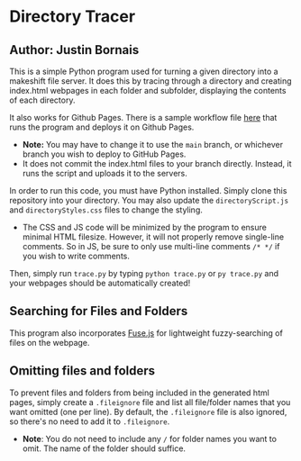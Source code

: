 # Directory Tracer

## Author: Justin Bornais

This is a simple Python program used for turning a given directory into a makeshift file server. It does this by tracing through a directory and creating index.html webpages in each folder and subfolder, displaying the contents of each directory.

It also works for Github Pages. There is a sample workflow file [here](./.github/workflows/ghpages.yml) that runs the program and deploys it on Github Pages.
- **Note:** You may have to change it to use the `main` branch, or whichever branch you wish to deploy to GitHub Pages.
- It does not commit the index.html files to your branch directly. Instead, it runs the script and uploads it to the servers.

In order to run this code, you must have Python installed. Simply clone this repository into your directory. You may also update the `directoryScript.js` and `directoryStyles.css` files to change the styling.
- The CSS and JS code will be minimized by the program to ensure minimal HTML filesize. However, it will not properly remove single-line comments. So in JS, be sure to only use multi-line comments `/* */` if you wish to write comments.

Then, simply run `trace.py` by typing `python trace.py` or `py trace.py` and your webpages should be automatically created!

## Searching for Files and Folders
This program also incorporates [Fuse.js](https://www.fusejs.io/) for lightweight fuzzy-searching of files on the webpage.

## Omitting files and folders

To prevent files and folders from being included in the generated html pages, simply create a `.fileignore` file and list all file/folder names that you want omitted (one per line). By default, the `.fileignore` file is also ignored, so there's no need to add it to `.fileignore`.  
- **Note**: You do not need to include any `/` for folder names you want to omit. The name of the folder should suffice.
